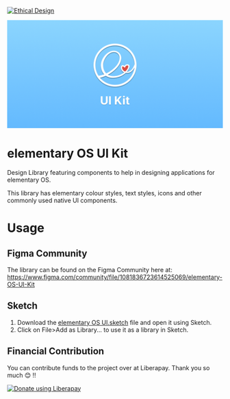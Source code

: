 [![Ethical Design](https://img.shields.io/badge/Ethical_Design-_▲_❤_-blue.svg)](https://ind.ie/ethical-design)

<p align="center">
  <img src="https://github.com/Suzie97/elementary-OS-UI-Kit/blob/main/Banner.png" alt="Banner" />
</p>

# elementary OS UI Kit
Design Library featuring components to help in designing applications for elementary OS.

This library has elementary colour styles, text styles, icons and other commonly used native UI components.

# Usage
## Figma Community
The library can be found on the Figma Community here at: https://www.figma.com/community/file/1081836723614525069/elementary-OS-UI-Kit

## Sketch
1. Download the [elementary OS UI.sketch](https://github.com/Suzie97/elementary-OS-UI-Kit/blob/main/elementary%20OS%206%20UI.sketch) file and open it using Sketch.
2. Click on File>Add as Library... to use it as a library in Sketch.

## Financial Contribution
You can contribute funds to the project over at Liberapay. Thank you so much 😊️ !! 

<noscript><a href="https://liberapay.com/suzie97/donate"><img alt="Donate using Liberapay" src="https://liberapay.com/assets/widgets/donate.svg"></a></noscript>
